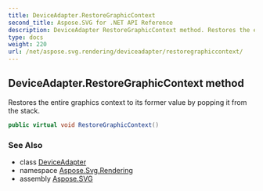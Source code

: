 ```yaml
---
title: DeviceAdapter.RestoreGraphicContext
second_title: Aspose.SVG for .NET API Reference
description: DeviceAdapter RestoreGraphicContext method. Restores the entire graphics context to its former value by popping it from the stack
type: docs
weight: 220
url: /net/aspose.svg.rendering/deviceadapter/restoregraphiccontext/
---
```

## DeviceAdapter.RestoreGraphicContext method

Restores the entire graphics context to its former value by popping it from the stack.

```csharp
public virtual void RestoreGraphicContext()
```

### See Also

* class [DeviceAdapter](../)
* namespace [Aspose.Svg.Rendering](../../../aspose.svg.rendering/)
* assembly [Aspose.SVG](../../../)
